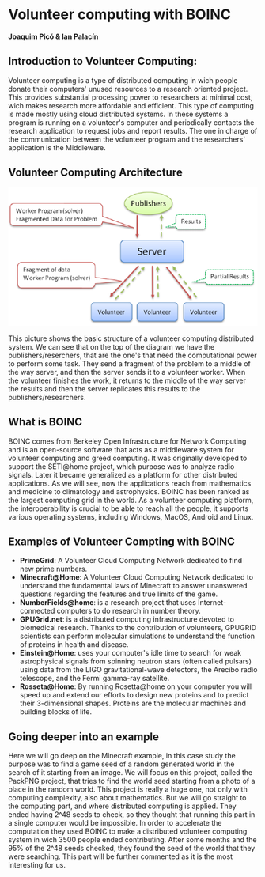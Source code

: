 # Volunteer   computing   with   BOINC

**Joaquim Picó & Ian Palacín**

## Introduction to Volunteer Computing:

Volunteer computing is a type of distributed computing in wich people donate their computers' unused resources
to a research oriented project. This provides substantial processing power to researchers at minimal cost, 
wich makes research more affordable and efficient. This type of computing is made mostly using cloud 
distributed systems. In these systems a program is running on a volunteer's computer and periodically contacts 
the research application to request jobs and report results. The one in charge of the communication between
the volunteer program and the researchers' application is the Middleware.    

## Volunteer Computing Architecture
![image](architecture.png)


This picture shows the basic structure of a volunteer computing 
distributed system. We can see that on the top of the diagram we 
have the publishers/reserchers, that are the one's that need the 
computational power to perform some task. They send a fragment of 
the problem to a middle of the way server, and then the server sends 
it to a volunteer worker. When the volunteer finishes the work, it 
returns to the middle of the way server the results and then the 
server replicates this results to the publishers/researchers.

## What is BOINC

BOINC comes from Berkeley Open Infrastructure for Network Computing and is an open-source software that acts
as a middleware system for volunteer computing and greed computing. It was originally developed to support 
the SETI@home project, which purpose was to analyze radio signals. Later it became generalized as a platform
for other distributed applications. As we will see, now the applications reach from mathematics and medicine to
climatology and astrophysics. 
BOINC has been ranked as the largest computing grid in the world. As a volunteer computing platform, the
interoperability is crucial to be able to reach all the people, it supports various operating systems, 
including Windows, MacOS, Android and Linux.

## Examples of Volunteer Compting with BOINC

* **PrimeGrid**: A Volunteer Cloud Computing Network dedicated to find new prime numbers.
* **Minecraft@Home**: A Volunteer Cloud Computing Network dedicated to understand the fundamental laws of
Minecraft to answer unanswered questions regarding the features and true limits of the game.
* **NumberFields@home**: is a research project that uses Internet-connected computers to do research in number
theory. 
* **GPUGrid.net**: is a distributed computing infrastructure devoted to biomedical research. Thanks to the 
contribution of volunteers, GPUGRID scientists can perform molecular simulations to understand the function
of proteins in health and disease.
* **Einstein@Home**: uses your computer's idle time to search for weak astrophysical signals from spinning 
neutron stars (often called pulsars) using data from the LIGO gravitational-wave detectors, the Arecibo 
radio telescope, and the Fermi gamma-ray satellite.
* **Rosseta@Home**: By running Rosetta@home on your computer you will speed up and extend our efforts to design 
new proteins and to predict their 3-dimensional shapes. Proteins are the molecular machines and building 
blocks of life. 

## Going deeper into an example

Here we will go deep on the Minecraft example, in this case study the purpose was to find a game seed of
a random generated world in the search of it starting from an image. We will focus on this project, called 
the PackPNG project, that tries to find the world seed 
starting from a photo of a place in the random world. This project is really a huge one, not only with 
computing complexity, also about mathematics. But we will go straight to the computing part, and where 
distributed computing is applied. They ended having 2^48 seeds to check, so they thought that running this 
part in a single computer would be impossible. In order to accelerate the computation they 
used BOINC to make a distributed volunteer computing system in wich 3500 people ended contributing. After 
some months and the 95% of the 2^48 seeds checked, they found the seed of the world that they were 
searching. This part will be further commented as it is the most interesting for us.


